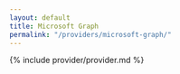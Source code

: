 ```yaml
---
layout: default
title: Microsoft Graph
permalink: "/providers/microsoft-graph/"
---
```


{% include provider/provider.md %}
